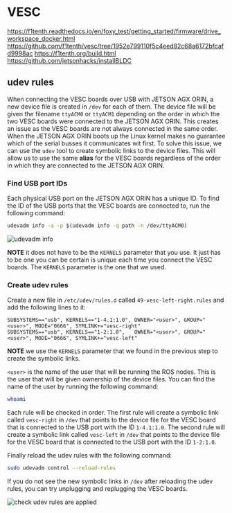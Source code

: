 # VESC

https://f1tenth.readthedocs.io/en/foxy_test/getting_started/firmware/drive_workspace_docker.html
https://github.com/f1tenth/vesc/tree/1952e799110f5c4eed82c68a6172bfcafd9998ac
https://f1tenth.org/build.html
https://github.com/jetsonhacks/installBLDC


## udev rules

When connecting the VESC boards over USB with JETSON AGX ORIN, a new device file is created in `/dev` for each of them.
The device file will be given the filename `ttyACM0` or `ttyACM1` depending on the order in which the two VESC boards were connected to the JETSON AGX ORIN. This creates an issue as the VESC boards are not always connected in the same order. When the JETSON AGX ORIN boots up the Linux kernel makes no guarantee which of the serial busses it communicates wit first. To solve this issue, we can use the `udev` tool to create symbolic links to the device files. This will allow us to use the same **alias** for the VESC boards regardless of the order in which they are connected to the JETSON AGX ORIN.

### Find USB port IDs

Each physical USB port on the JETSON AGX ORIN has a unique ID. To find the ID of the USB ports that the VESC boards are connected to, run the following command:

```sh
udevadm info -a -p $(udevadm info -q path -n /dev/ttyACM0)
```
![udevadm info](../../img/screenshot-vesc-udev-usb-deviceID.png)

**NOTE** it does not have to be the `KERNELS` parameter that you use. It just has to be one you can be certain is unique each time you connect the VESC boards. The `KERNELS` parameter is the one that we used.

### Create udev rules

Create a new file in `/etc/udev/rules.d` called `49-vesc-left-right.rules` and add the following lines to it:

```rules
SUBSYSTEMS=="usb", KERNELS=="1-4.1:1.0", OWNER="<user>", GROUP="<user>", MODE="0666", SYMLINK+="vesc-right"
SUBSYSTEMS=="usb", KERNELS=="1-2:1.0",   OWNER="<user>", GROUP="<user>", MODE="0666", SYMLINK+="vesc-left"
```
**NOTE** we use the `KERNELS` parameter that we found in the previous step to create the symbolic links.

`<user>` is the name of the user that will be running the ROS nodes. This is the user that will be given ownership of the device files. You can find the name of the user by running the following command:

```sh
whoami
```

Each rule will be checked in order. The first rule will create a symbolic link called `vesc-right` in `/dev` that points to the device file for the VESC board that is connected to the USB port with the ID `1-4.1:1.0`. The second rule will create a symbolic link called `vesc-left` in `/dev` that points to the device file for the VESC board that is connected to the USB port with the ID `1-2:1.0`.

Finally reload the udev rules with the following command:

```sh
sudo udevadm control --reload-rules
```

If you do not see the new symbolic links in `/dev` after reloading the udev rules, you can try unplugging and replugging the VESC boards.

![check udev rules are applied](../../img/screenshot-vesc-check-symlinks-have-been-created.png)